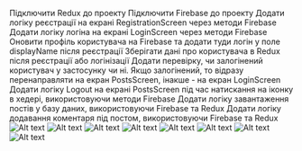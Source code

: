 Підключити Redux до проекту
Підключити Firebase до проекту
Додати логіку реєстрації на екрані RegistrationScreen через методи Firebase
Додати логіку логіна на екрані LoginScreen через методи Firebase
Оновити профіль користувача на Firebase та додати туди логін у поле displayName після реєстрації
Зберігати дані про користувача в Redux після реєстрації або логінізації
Додати перевірку, чи залогінений користувач у застосунку чи ні. Якщо залогінений, то відразу перенаправляти на екран PostsScreen, інакше - на екран LoginScreen
Додати логіку Logout на екрані PostsScreen під час натискання на іконку в хедері, використовуючи методи Firebase
Додати логіку завантаження постів у базу даних, використовуючи Firebase та Redux
Додати логіку додавання коментаря під постом, використовуючи Firebase та Redux
![Alt text](assets/screenshots/photo_5208584330115402649_y.jpg)
![Alt text](assets/screenshots/photo_5208584330115402647_y.jpg)
![Alt text](assets/screenshots/photo_5208584330115402655_y.jpg)
![Alt text](assets/screenshots/photo_5212957044909394717_y.jpg)
![Alt text](assets/screenshots/photo_5212957044909394724_y.jpg)
![Alt text](assets/screenshots/photo_5208584330115402650_y.jpg)
![Alt text](assets/screenshots/photo_5212957044909394723_y.jpg)
![Alt text](assets/screenshots/photo_5208584330115402654_y.jpg)
